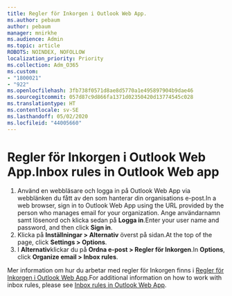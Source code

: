 ```yaml
---
title: Regler för Inkorgen i Outlook Web App.
ms.author: pebaum
author: pebaum
manager: mnirkhe
ms.audience: Admin
ms.topic: article
ROBOTS: NOINDEX, NOFOLLOW
localization_priority: Priority
ms.collection: Adm_O365
ms.custom:
- "1800021"
- "922"
ms.openlocfilehash: 3fb738f0571d8ae8d5770a1e495897904b9dae46
ms.sourcegitcommit: 057d87c9d866fa1371d02350420d13774545c028
ms.translationtype: HT
ms.contentlocale: sv-SE
ms.lasthandoff: 05/02/2020
ms.locfileid: "44005660"
---
```

# <a name="inbox-rules-in-outlook-web-app"></a><span data-ttu-id="37b0a-102">Regler för Inkorgen i Outlook Web App.</span><span class="sxs-lookup"><span data-stu-id="37b0a-102">Inbox rules in Outlook Web app</span></span>

1. <span data-ttu-id="37b0a-103">Använd en webbläsare och logga in på Outlook Web App via webblänken du fått av den som hanterar din organisations e-post.</span><span class="sxs-lookup"><span data-stu-id="37b0a-103">In a web browser, sign in to Outlook Web App using the URL provided by the person who manages email for your organization.</span></span> <span data-ttu-id="37b0a-104">Ange användarnamn samt lösenord och klicka sedan på **Logga in**.</span><span class="sxs-lookup"><span data-stu-id="37b0a-104">Enter your user name and password, and then click **Sign in**.</span></span>
2. <span data-ttu-id="37b0a-105">Klicka på **Inställningar > Alternativ** överst på sidan.</span><span class="sxs-lookup"><span data-stu-id="37b0a-105">At the top of the page, click **Settings > Options**.</span></span>
3. <span data-ttu-id="37b0a-106">I **Alternativ**klickar du på **Ordna e-post > Regler för Inkorgen**.</span><span class="sxs-lookup"><span data-stu-id="37b0a-106">In **Options**, click **Organize email > Inbox rules**.</span></span>

<span data-ttu-id="37b0a-107">Mer information om hur du arbetar med regler för Inkorgen finns i [Regler för Inkorgen i Outlook Web App](https://support.office.com/article/inbox-rules-in-outlook-web-app-edea3d17-00c9-434b-b9b7-26ee8d9f5622).</span><span class="sxs-lookup"><span data-stu-id="37b0a-107">For additional information on how to work with inbox rules, please see [Inbox rules in Outlook Web App](https://support.office.com/article/inbox-rules-in-outlook-web-app-edea3d17-00c9-434b-b9b7-26ee8d9f5622).</span></span>
